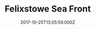 ---
date: 2017-10-25T13:05:59.000Z
title: Felixstowe Sea Front
latitude: 51.95733135422154
longitude: 1.3442802429199219
category: checkin
---